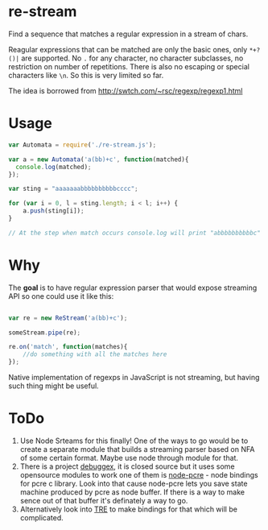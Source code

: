 re-stream
=========

Find a sequence that matches a regular expression in a stream of chars.

Reagular expressions that can be matched are only the basic ones, only `*+?()|` are supported.
No `.` for any character, no character subclasses, no restriction on number of repetitions. There is also no 
escaping or special characters like `\n`. So this is very limited so far.   

The idea is borrowed from http://swtch.com/~rsc/regexp/regexp1.html

Usage
=====

```javascript
var Automata = require('./re-stream.js');

var a = new Automata('a(bb)+c', function(matched){ 
  console.log(matched);
});

var sting = "aaaaaaabbbbbbbbbbcccc";

for (var i = 0, l = sting.length; i < l; i++) {
	a.push(sting[i]);
}

// At the step when match occurs console.log will print "abbbbbbbbbbc"

```

Why
===

The __goal__ is to have regular expression parser that would expose streaming API so one could use it like this:
```javascript

var re = new ReStream('a(bb)+c');

someStream.pipe(re);

re.on('match', function(matches){
	//do something with all the matches here 
});
```
Native implementation of regexps in JavaScript is not streaming, but having such thing might be useful.

ToDo
====

1. Use Node Srteams for this finally! One of the ways to go would be to create a separate module that builds a streaming parser based on NFA of some certain format. Maybe use node through module for that.
2. There is a project [debuggex](http://www.debuggex.com), it is closed source but it uses some opensource modules to work one of them is [node-pcre](http://npmjs.org/package/pcre) - node bindings for pcre c library. Look into that cause node-pcre lets you save state machine produced by pcre as node buffer. If there is a way to make sence out of that buffer it's definately a way to go.
3. Alternatively look into [TRE](http://laurikari.net/tre/) to make bindings for that which will be complicated.

